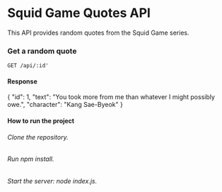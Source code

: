 # Squid Game Quotes API
This API provides random quotes from the Squid Game series.

### Get a random quote
`GET /api/:id'`

#### Response
{
  "id": 1,
  "text": "You took more from me than whatever I might possibly owe.",
  "character": "Kang Sae-Byeok"
}
#### How to run the project
###### Clone the repository.
###### Run npm install.
###### Start the server: node index.js.
